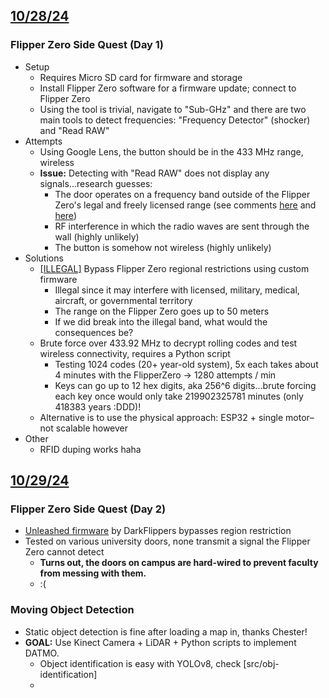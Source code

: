 ## <u>10/28/24</u>
### Flipper Zero Side Quest (Day 1)
- Setup
	- Requires Micro SD card for firmware and storage
	- Install Flipper Zero software for a firmware update; connect to Flipper Zero
	- Using the tool is trivial, navigate to "Sub-GHz" and there are two main tools to detect frequencies: "Frequency Detector" (shocker) and "Read RAW"
- Attempts
	- Using Google Lens, the button should be in the 433 MHz range, wireless
	- **Issue:** Detecting with "Read RAW" does not display any signals...research guesses:
		- The door operates on a frequency band outside of the Flipper Zero's legal and freely licensed range (see comments [here](https://www.reddit.com/r/flipperzero/comments/1437s5x/flipper_zero_doesnt_detect_my_transmitter/) and [here](https://www.youtube.com/watch?app=desktop&v=4kwqLR2U1h8))
		- RF interference in which the radio waves are sent through the wall (highly unlikely)
		- The button is somehow not wireless (highly unlikely)
- Solutions
	- [\[ILLEGAL\]](https://www.reddit.com/r/flipperzero/comments/11i06zp/why_you_shouldnt_unlock_restricted_frequencies/) Bypass Flipper Zero regional restrictions using custom firmware
		- Illegal since it may interfere with licensed, military, medical, aircraft, or governmental territory
		- The range on the Flipper Zero goes up to 50 meters
		- If we did break into the illegal band, what would the consequences be?
	- Brute force over 433.92 MHz to decrypt rolling codes and test wireless connectivity, requires a Python script
		- Testing 1024 codes (20+ year-old system), 5x each takes about 4 minutes with the FlipperZero -> 1280 attempts / min
		- Keys can go up to 12 hex digits, aka 256^6 digits...brute forcing each key once would only take 219902325781 minutes (only 418383 years :DDD)!
	- Alternative is to use the physical approach: ESP32 + single motor–not scalable however
- Other
	- RFID duping works haha

## <u>10/29/24</u>

### Flipper Zero Side Quest (Day 2)
- [Unleashed firmware](https://github.com/DarkFlippers/unleashed-firmware) by DarkFlippers bypasses region restriction
- Tested on various university doors, none transmit a signal the Flipper Zero cannot detect
	- **Turns out, the doors on campus are hard-wired to prevent faculty from messing with them.**
	- :(
### Moving Object Detection
- Static object detection is fine after loading a map in, thanks Chester!
- **GOAL:** Use Kinect Camera + LiDAR + Python scripts to implement DATMO.
	- Object identification is easy with YOLOv8, check [src/obj-identification]
	- 